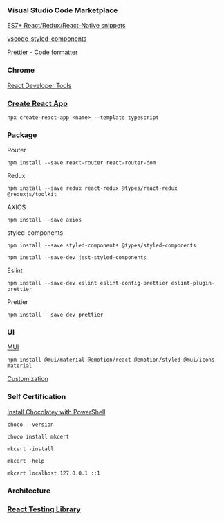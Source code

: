 ### Visual Studio Code Marketplace

[ES7+ React/Redux/React-Native snippets](https://marketplace.visualstudio.com/items?itemName=dsznajder.es7-react-js-snippets)

[vscode-styled-components](https://marketplace.visualstudio.com/items?itemName=styled-components.vscode-styled-components)

[Prettier - Code formatter](https://marketplace.visualstudio.com/items?itemName=esbenp.prettier-vscode)

### Chrome

[React Developer Tools](https://chrome.google.com/webstore/detail/react-developer-tools/fmkadmapgofadopljbjfkapdkoienihi/related)

### [Create React App](https://create-react-app.dev/)

`npx create-react-app <name> --template typescript`

### Package

Router

`npm install --save react-router react-router-dom`

Redux

`npm install --save redux react-redux @types/react-redux @reduxjs/toolkit`

AXIOS

`npm install --save axios`

styled-components

`npm install --save styled-components @types/styled-components`

`npm install --save-dev jest-styled-components`

Eslint

`npm install --save-dev eslint eslint-config-prettier eslint-plugin-prettier`

Prettier

`npm install --save-dev prettier`

### UI

[MUI](https://mui.com/)

`npm install @mui/material @emotion/react @emotion/styled @mui/icons-material`

[Customization](https://mui.com/zh/material-ui/customization/theming/)

### Self Certification

[Install Chocolatey with PowerShell](https://docs.chocolatey.org/en-us/choco/setup)

`choco --version`

`choco install mkcert`

`mkcert -install`

`mkcert -help`

`mkcert localhost 127.0.0.1 ::1`

### Architecture

### [React Testing Library](https://github.com/testing-library/react-testing-library)
